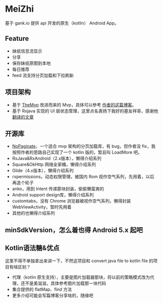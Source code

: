# MeiZhi

基于 gank.io 提供 api 开发的原生（kotlin） Android App。



## Feature

* 妹纸信息流显示
* 分享
* 保存妹纸原图到本地
* 每日推荐
* feed 流支持分页加载和下拉刷新



## 项目架构

* 基于 [TheMvp](https://github.com/kymjs/TheMVP)  改进而来的 Mvp，具体可以参考 [作者的这篇博客](https://www.kymjs.com/code/2015/11/09/01/)。
* 基于 Rxjava 实现的 UI 层状态管理，这里点名表扬下我好的基友祥哥，感谢他[翻译的文章](http://blog.licrafter.com/2018/05/06/ManagingStateWithRxJava/)



## 开源库

* [NoPaginate](https://github.com/NoNews/NoPaginate)，一个适合 mvp 架构的分页加载库，有 bug，但作者没 fix，我按照作者的思路自己实现了一个 kotlin 版的，暂且叫 LoadMore 吧。
* RxJava&RxAndroid（2.x版本），懒得介绍系列
* Square&OkHttp 网络全家桶，懒得介绍系列
* Glide（4.x版本），懒得介绍系列
* rxpermissions，动态权限管理，被国内 Rom 视作空气系列，先用着，以后再造个轮子
* anko，用到 Intent 传递那块封装，偷偷懒蛮爽的
* Android support design库，懒得介绍系列
* customtabs，没有 Chrome 浏览器被视作空气系列，懒得封装 WebViewActivity，暂时先用着
* 其他的也懒得介绍系列



## minSdkVersion，怎么着也得 Android 5.x 起吧



## Kotlin语法糖&优点

这里不得不单独拿出来讲一下，不然这项目和 convert java file to kotlin file 的项目有啥区别？

* 代理（kotlin 原生支持），主要是图片加载器那块，将以前的策略模式改为代理，还不是美滋滋，具体参考图片加载那一块代码
* 集合提供的 flatMap、find 方法
* 更多介绍可能会写篇博客分享啥的，随缘吧





